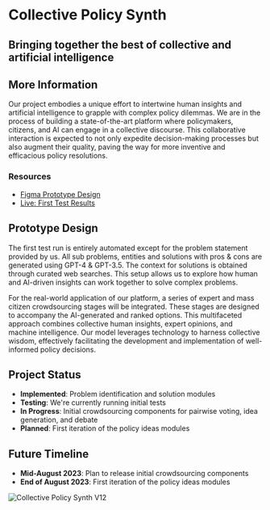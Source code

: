 # Collective Policy Synth
## Bringing together the best of collective and artificial intelligence

## More Information
Our project embodies a unique effort to intertwine human insights and artificial intelligence to grapple with complex policy dilemmas. We are in the process of building a state-of-the-art platform where policymakers, citizens, and AI can engage in a collective discourse. This collaborative interaction is expected to not only expedite decision-making processes but also augment their quality, paving the way for more inventive and efficacious policy resolutions.

### Resources
- [Figma Prototype Design](https://www.figma.com/file/ekIKXfT3tL8Ab7MoLSnjnN/Collective-Policy-Synth-V10)
- [Live: First Test Results](https://collective-policy-synth.citizens.is/projects/1/)

## Prototype Design
The first test run is entirely automated except for the problem statement provided by us. All sub problems, entities and solutions with pros & cons are generated using GPT-4 & GPT-3.5. The context for solutions is obtained through curated web searches. This setup allows us to explore how human and AI-driven insights can work together to solve complex problems.

For the real-world application of our platform, a series of expert and mass citizen crowdsourcing stages will be integrated. These stages are designed to accompany the AI-generated and ranked options. This multifaceted approach combines collective human insights, expert opinions, and machine intelligence. Our model leverages technology to harness collective wisdom, effectively facilitating the development and implementation of well-informed policy decisions.

## Project Status
- **Implemented**: Problem identification and solution modules 
- **Testing**: We're currently running initial tests
- **In Progress**: Initial crowdsourcing components for pairwise voting, idea generation, and debate
- **Planned**: First iteration of the policy ideas modules

## Future Timeline
- **Mid-August 2023**: Plan to release initial crowdsourcing components
- **End of August 2023**: First iteration of the policy ideas modules

![Collective Policy Synth V12](https://github.com/CitizensFoundation/collective-policy-synth/assets/43699/ed7ee83b-fffb-4195-a4b8-ba70fc52e954)
